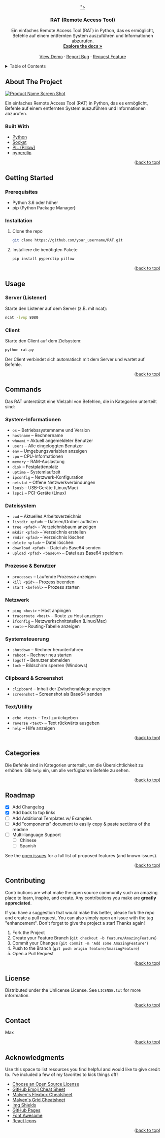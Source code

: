

<!-- PROJECT LOGO -->
<br />
<div align="center">
  <a href="https://github.com/your_username/RAT">
    ">
  </a>

  <h3 align="center">RAT (Remote Access Tool)</h3>

  <p align="center">
    Ein einfaches Remote Access Tool (RAT) in Python, das es ermöglicht, Befehle auf einem entfernten System auszuführen und Informationen abzurufen.
    <br />
    <a href="https://github.com/your_username/RAT"><strong>Explore the docs »</strong></a>
    <br />
    <br />
    <a href="https://github.com/your_username/RAT">View Demo</a>
    &middot;
    <a href="https://github.com/your_username/RAT/issues/new?labels=bug&template=bug-report---.md">Report Bug</a>
    &middot;
    <a href="https://github.com/your_username/RAT/issues/new?labels=enhancement&template=feature-request---.md">Request Feature</a>
  </p>
</div>

<!-- TABLE OF CONTENTS -->
<details>
  <summary>Table of Contents</summary>
  <ol>
    <li>
      <a href="#about-the-project">About The Project</a>
      <ul>
        <li><a href="#built-with">Built With</a></li>
      </ul>
    </li>
    <li>
      <a href="#getting-started">Getting Started</a>
      <ul>
        <li><a href="#prerequisites">Prerequisites</a></li>
        <li><a href="#installation">Installation</a></li>
      </ul>
    </li>
    <li><a href="#usage">Usage</a></li>
    <li><a href="#commands">Commands</a></li>
    <li><a href="#categories">Categories</a></li>
    <li><a href="#roadmap">Roadmap</a></li>
    <li><a href="#contributing">Contributing</a></li>
    <li><a href="#license">License</a></li>
    <li><a href="#contact">Contact</a></li>
    <li><a href="#acknowledgments">Acknowledgments</a></li>
  </ol>
</details>

<!-- ABOUT THE PROJECT -->
## About The Project

[![Product Name Screen Shot][product-screenshot]](https://example.com)

Ein einfaches Remote Access Tool (RAT) in Python, das es ermöglicht, Befehle auf einem entfernten System auszuführen und Informationen abzurufen.

### Built With

* [Python](https://www.python.org/)
* [Socket](https://docs.python.org/3/library/socket.html)
* [PIL (Pillow)](https://pillow.readthedocs.io/)
* [pyperclip](https://pypi.org/project/pyperclip/)

<p align="right">(<a href="#readme-top">back to top</a>)</p>

<!-- GETTING STARTED -->
## Getting Started

### Prerequisites

* Python 3.6 oder höher
* pip (Python Package Manager)

### Installation

1. Clone the repo
   ```sh
   git clone https://github.com/your_username/RAT.git
   ```
2. Installiere die benötigten Pakete
   ```sh
   pip install pyperclip pillow
   ```

<p align="right">(<a href="#readme-top">back to top</a>)</p>

<!-- USAGE EXAMPLES -->
## Usage

### Server (Listener)

Starte den Listener auf dem Server (z.B. mit ncat):
```sh
ncat -lvnp 8080
```

### Client

Starte den Client auf dem Zielsystem:
```sh
python rat.py
```

Der Client verbindet sich automatisch mit dem Server und wartet auf Befehle.

<p align="right">(<a href="#readme-top">back to top</a>)</p>

<!-- COMMANDS -->
## Commands

Das RAT unterstützt eine Vielzahl von Befehlen, die in Kategorien unterteilt sind:

### System-Informationen
- `os` – Betriebssystemname und Version
- `hostname` – Rechnername
- `whoami` – Aktuell angemeldeter Benutzer
- `users` – Alle eingeloggten Benutzer
- `env` – Umgebungsvariablen anzeigen
- `cpu` – CPU-Informationen
- `memory` – RAM-Auslastung
- `disk` – Festplattenplatz
- `uptime` – Systemlaufzeit
- `ipconfig` – Netzwerk-Konfiguration
- `netstat` – Offene Netzwerkverbindungen
- `lsusb` – USB-Geräte (Linux/Mac)
- `lspci` – PCI-Geräte (Linux)

### Dateisystem
- `cwd` – Aktuelles Arbeitsverzeichnis
- `listdir <pfad>` – Dateien/Ordner auflisten
- `tree <pfad>` – Verzeichnisbaum anzeigen
- `mkdir <pfad>` – Verzeichnis erstellen
- `rmdir <pfad>` – Verzeichnis löschen
- `delete <pfad>` – Datei löschen
- `download <pfad>` – Datei als Base64 senden
- `upload <pfad> <base64>` – Datei aus Base64 speichern

### Prozesse & Benutzer
- `processes` – Laufende Prozesse anzeigen
- `kill <pid>` – Prozess beenden
- `start <befehl>` – Prozess starten

### Netzwerk
- `ping <host>` – Host anpingen
- `traceroute <host>` – Route zu Host anzeigen
- `ifconfig` – Netzwerkschnittstellen (Linux/Mac)
- `route` – Routing-Tabelle anzeigen

### Systemsteuerung
- `shutdown` – Rechner herunterfahren
- `reboot` – Rechner neu starten
- `logoff` – Benutzer abmelden
- `lock` – Bildschirm sperren (Windows)

### Clipboard & Screenshot
- `clipboard` – Inhalt der Zwischenablage anzeigen
- `screenshot` – Screenshot als Base64 senden

### Text/Utility
- `echo <text>` – Text zurückgeben
- `reverse <text>` – Text rückwärts ausgeben
- `help` – Hilfe anzeigen

<p align="right">(<a href="#readme-top">back to top</a>)</p>

<!-- CATEGORIES -->
## Categories

Die Befehle sind in Kategorien unterteilt, um die Übersichtlichkeit zu erhöhen. Gib `help` ein, um alle verfügbaren Befehle zu sehen.

<p align="right">(<a href="#readme-top">back to top</a>)</p>

<!-- ROADMAP -->
## Roadmap

- [x] Add Changelog
- [x] Add back to top links
- [ ] Add Additional Templates w/ Examples
- [ ] Add "components" document to easily copy & paste sections of the readme
- [ ] Multi-language Support
    - [ ] Chinese
    - [ ] Spanish

See the [open issues](https://github.com/your_username/RAT/issues) for a full list of proposed features (and known issues).

<p align="right">(<a href="#readme-top">back to top</a>)</p>

<!-- CONTRIBUTING -->
## Contributing

Contributions are what make the open source community such an amazing place to learn, inspire, and create. Any contributions you make are **greatly appreciated**.

If you have a suggestion that would make this better, please fork the repo and create a pull request. You can also simply open an issue with the tag "enhancement".
Don't forget to give the project a star! Thanks again!

1. Fork the Project
2. Create your Feature Branch (`git checkout -b feature/AmazingFeature`)
3. Commit your Changes (`git commit -m 'Add some AmazingFeature'`)
4. Push to the Branch (`git push origin feature/AmazingFeature`)
5. Open a Pull Request

<p align="right">(<a href="#readme-top">back to top</a>)</p>

<!-- LICENSE -->
## License

Distributed under the Unlicense License. See `LICENSE.txt` for more information.

<p align="right">(<a href="#readme-top">back to top</a>)</p>

<!-- CONTACT -->
## Contact

Max 

<p align="right">(<a href="#readme-top">back to top</a>)</p>

<!-- ACKNOWLEDGMENTS -->
## Acknowledgments

Use this space to list resources you find helpful and would like to give credit to. I've included a few of my favorites to kick things off!

* [Choose an Open Source License](https://choosealicense.com)
* [GitHub Emoji Cheat Sheet](https://www.webpagefx.com/tools/emoji-cheat-sheet)
* [Malven's Flexbox Cheatsheet](https://flexbox.malven.co/)
* [Malven's Grid Cheatsheet](https://grid.malven.co/)
* [Img Shields](https://shields.io)
* [GitHub Pages](https://pages.github.com)
* [Font Awesome](https://fontawesome.com)
* [React Icons](https://react-icons.github.io/react-icons/search)

<p align="right">(<a href="#readme-top">back to top</a>)</p>

<!-- MARKDOWN LINKS & IMAGES -->
<!-- https://www.markdownguide.org/basic-syntax/#reference-style-links -->
[contributors-shield]: https://img.shields.io/github/contributors/your_username/RAT.svg?style=for-the-badge
[contributors-url]: https://github.com/your_username/RAT/graphs/contributors
[forks-shield]: https://img.shields.io/github/forks/your_username/RAT.svg?style=for-the-badge
[forks-url]: https://github.com/your_username/RAT/network/members
[stars-shield]: https://img.shields.io/github/stars/your_username/RAT.svg?style=for-the-badge
[stars-url]: https://github.com/your_username/RAT/stargazers
[issues-shield]: https://img.shields.io/github/issues/your_username/RAT.svg?style=for-the-badge
[issues-url]: https://github.com/your_username/RAT/issues
[license-shield]: https://img.shields.io/github/license/your_username/RAT.svg?style=for-the-badge
[license-url]: https://github.com/your_username/RAT/blob/master/LICENSE.txt
[linkedin-shield]: https://img.shields.io/badge/-LinkedIn-black.svg?style=for-the-badge&logo=linkedin&colorB=555
[linkedin-url]: https://linkedin.com/in/your_username
[product-screenshot]: images/screenshot.png 
